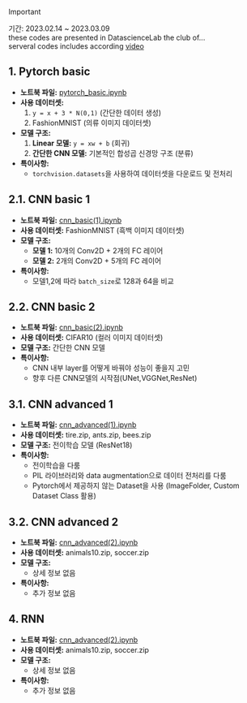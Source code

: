 > [!Important]
> 기간: 2023.02.14 ~ 2023.03.09 <br>
> these codes are presented in DatascienceLab the club of... <br>
> serveral codes includes according [video](https://github.com/DataScience-Lab-Yonsei/2023-Spring-RegularSession)

## 1. Pytorch basic
- **노트북 파일:** [pytorch_basic.ipynb](https://github.com/ksouth0413/dltutorial/blob/main/%EC%9D%B4%EC%88%98%EC%95%88%EC%BB%B4%ED%93%A8%ED%84%B0%20'%ED%8C%8C%EC%9D%B4%ED%86%A0%EC%B9%98%20PyTorch'/pytorch_basic.ipynb)
- **사용 데이터셋:**
  1. `y = x + 3 * N(0,1)` (간단한 데이터 생성)
  2. FashionMNIST (의류 이미지 데이터셋)
- **모델 구조:**
  1. **Linear 모델:** `y = xw + b` (회귀)
  2. **간단한 CNN 모델:** 기본적인 합성곱 신경망 구조 (분류)
- **특이사항:** 
  - `torchvision.datasets`을 사용하여 데이터셋을 다운로드 및 전처리


## 2.1. CNN basic 1
- **노트북 파일:** [cnn_basic(1).ipynb](https://github.com/ksouth0413/dltutorial/blob/main/%EC%9D%B4%EC%88%98%EC%95%88%EC%BB%B4%ED%93%A8%ED%84%B0%20'%ED%8C%8C%EC%9D%B4%ED%86%A0%EC%B9%98%20PyTorch'/cnn_basic(1).ipynb)
- **사용 데이터셋:** FashionMNIST (흑백 이미지 데이터셋)
- **모델 구조:**
  - **모델 1:** 10개의 Conv2D + 2개의 FC 레이어
  - **모델 2:** 2개의 Conv2D + 5개의 FC 레이어
- **특이사항:**
  - 모델1,2에 따라 `batch_size`로 128과 64을 비교


## 2.2. CNN basic 2
- **노트북 파일:** [cnn_basic(2).ipynb](https://github.com/ksouth0413/dltutorial/blob/main/%EC%9D%B4%EC%88%98%EC%95%88%EC%BB%B4%ED%93%A8%ED%84%B0%20'%ED%8C%8C%EC%9D%B4%ED%86%A0%EC%B9%98%20PyTorch'/cnn_basic(2).ipynb)
- **사용 데이터셋:** CIFAR10 (컬러 이미지 데이터셋)
- **모델 구조:** 간단한 CNN 모델
- **특이사항:**
  - CNN 내부 layer를 어떻게 바꿔야 성능이 좋을지 고민
  - 향후 다른 CNN모델의 시작점(UNet,VGGNet,ResNet)


## 3.1. CNN advanced 1
- **노트북 파일:** [cnn_advanced(1).ipynb](https://github.com/ksouth0413/dltutorial/blob/main/%EC%9D%B4%EC%88%98%EC%95%88%EC%BB%B4%ED%93%A8%ED%84%B0%20'%ED%8C%8C%EC%9D%B4%ED%86%A0%EC%B9%98%20PyTorch'/cnn_advanced(1).ipynb)
- **사용 데이터셋:** tire.zip, ants.zip, bees.zip
- **모델 구조:** 전이학습 모델 (ResNet18)
- **특이사항:**
  - 전이학습을 다룸
  - PIL 라이브러리와 data augmentation으로 데이터 전처리를 다룸
  - Pytorch에서 제공하지 않는 Dataset을 사용 (ImageFolder, Custom Dataset Class 활용)


## 3.2. CNN advanced 2
- **노트북 파일:** [cnn_advanced(2).ipynb](https://github.com/ksouth0413/dltutorial/blob/main/%EC%9D%B4%EC%88%98%EC%95%88%EC%BB%B4%ED%93%A8%ED%84%B0%20'%ED%8C%8C%EC%9D%B4%ED%86%A0%EC%B9%98%20PyTorch'/cnn_advanced(2).ipynb)
- **사용 데이터셋:** animals10.zip, soccer.zip
- **모델 구조:** 
  - 상세 정보 없음
- **특이사항:** 
  - 추가 정보 없음


## 4. RNN
- **노트북 파일:** [cnn_advanced(2).ipynb](https://github.com/ksouth0413/dltutorial/blob/main/%EC%9D%B4%EC%88%98%EC%95%88%EC%BB%B4%ED%93%A8%ED%84%B0%20'%ED%8C%8C%EC%9D%B4%ED%86%A0%EC%B9%98%20PyTorch'/cnn_advanced(2).ipynb)
- **사용 데이터셋:** animals10.zip, soccer.zip
- **모델 구조:** 
  - 상세 정보 없음
- **특이사항:** 
  - 추가 정보 없음

